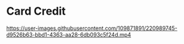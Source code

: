 # Card Credit 





https://user-images.githubusercontent.com/109871891/220989745-d9526b63-bbd1-4363-aa28-6db093c5f24d.mp4




